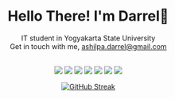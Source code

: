 <h1 align="center"> Hello There! I'm Darrel👋 </h1>

<div align="center">
IT student in Yogyakarta State University <br />
Get in touch with me, 
<a href="mailto:ashilpa.darrel@gmail.com"> ashilpa.darrel@gmail.com </a>
</div>

<br />

<p align="center">
  <img src="https://img.shields.io/badge/Python-3776AB?style=for-the-badge&logo=python&logoColor=white"/>
  <img src="https://img.shields.io/badge/C++-00599C?style=for-the-badge&logo=c%2B%2B&logoColor=white"/>
  <img src="https://img.shields.io/badge/Java-FFFFFF?style=for-the-badge"/>
  <img src="https://img.shields.io/badge/Kotlin-B125EA?style=for-the-badge&logo=kotlin&logoColor=white"/>
  <img src="https://img.shields.io/badge/Git-F05032?style=for-the-badge&logo=git&logoColor=white"/>
  <img src="https://img.shields.io/badge/Android-3DDC84?style=for-the-badge&logo=android&logoColor=white"/>
  <img src="https://img.shields.io/badge/Machine%20Learning-FF6F00?style=for-the-badge&logo=tensorflow&logoColor=white"/>
</p>

<div align="center">
<a href="https://git.io/streak-stats"><img width="700" src="https://streak-stats.demolab.com?user=darrelBumika&theme=github-dark-blue&hide_border=true" alt="GitHub Streak" /></a>
</div>

<!--
## Education
#### [Yogyakarta State University](https://www.uny.ac.id/) | Bachelor of Information Technology | Yogyakarta, 2022 - now
- Infinite IT Organization as Member
#### [Kalasan High School](https://www.sman1kalasan.sch.id/) | MIPA | Sleman, 2019 - 2022
- MPK Organization as IT Division Staff

## Work Experience:
- Design Graphic freelancer at [Fiverr.com](https://fiverr.com/ashilpadarrel)

## Project Experience:
- [ContributeIn](https://github.com/DarrelBumika/contributein) | Web Platform | Study Project
- [Student Data Management](https://github.com/DarrelBumika/Pemrograman-Web) | Web | Study Project
- [Match Your Vacation](https://github.com/DarrelBumika/SPK-SAW) | Web | Study Project
- [Rock Paper Scissors Image Clasification](https://github.com/DarrelBumika/Machine-Learning) | Machine Learning | Study Project

## Competitions
- OSK Kabupaten & Provinsi 2019 - 2020 | Competitive Programming
- Gemastik 2023 | Competitive Programming
- Unity 2024 | Competitive Programming

---

## Languages and Tools
<div style="display: flex; gap: 50px">
  <img alt="Java" width="35px" src="./img/java.png" />
  <img alt="Kotlin" height="40px" src="./img/kotlin.svg" />
  <img alt="Python" height="40px" src="./img/python.png" />
  <img alt="ReactJS" height="40px" src="./img/react.png" />
  <img alt="Vscode" height="40px" src="./img/vscode.png" />
  <img alt="IntelliJ" height="40px" src="./img/IntelliJ.svg" />
  <img alt="AndroidStudio" height="40px" src="./img/androidstudio.png" />
</div>
